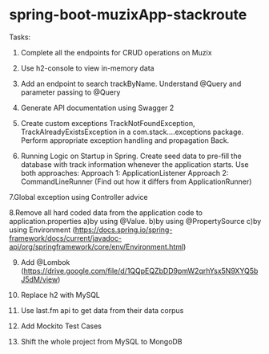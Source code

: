 # spring-boot-muzixApp-stackroute

Tasks:

1. Complete all the endpoints for CRUD operations on Muzix

2. Use h2-console to view in-memory data

3. Add an endpoint to search trackByName. Understand @Query and parameter passing to @Query

4. Generate API documentation using Swagger 2

5. Create custom exceptions TrackNotFoundException, TrackAlreadyExistsException in a com.stack....exceptions package. Perform appropriate exception handling and propagation Back.

6. Running Logic on Startup in Spring. Create seed data to pre-fill the database with track information whenever the              application starts. Use both approaches:
   Approach 1: ApplicationListener<ContextRefreshedEvent>
   Approach 2: CommandLineRunner (Find out how it differs from ApplicationRunner)

7.Global exception using Controller advice

8.Remove all hard coded data from the application code to application.properties
  a)by using @Value.
  b)by using @PropertySource
  c)by using Environment (https://docs.spring.io/spring-framework/docs/current/javadoc-api/org/springframework/core/env/Environment.html)

9. Add @Lombok (https://drive.google.com/file/d/1QQpEQZbDD9pmW2qrhYsx5N9XYQ5bJ5dM/view)

10. Replace h2 with MySQL

11. Use last.fm api to get data from their data corpus

12. Add Mockito Test Cases

13. Shift the whole project from MySQL to MongoDB
